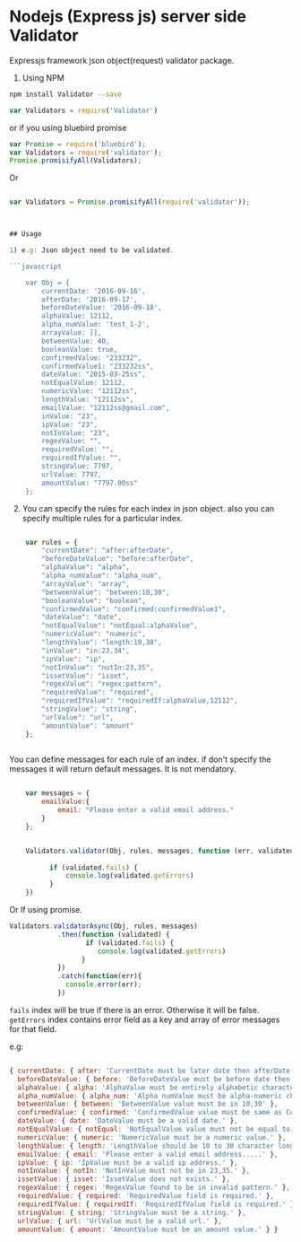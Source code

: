 # Nodejs (Express js) server side Validator
Expressjs framework json object(request) validator package. 


1. Using NPM
```bash
npm install Validator --save
```
```javascript
var Validators = require('Validator')
```

or if you using bluebird promise

```javascript
var Promise = require('bluebird');
var Validators = require('validator');
Promise.promisifyAll(Validators);
```

Or

```javascript

var Validators = Promise.promisifyAll(require('validator'));



## Usage

1) e.g: Json object need to be validated.

```javascript

    var Obj = {
        currentDate: '2016-09-16',
        afterDate: '2016-09-17',
        beforeDateValue: '2016-09-18',
        alphaValue: 12112,
        alpha_numValue: 'test_1-2',
        arrayValue: [],
        betweenValue: 40,
        booleanValue: true,
        confirmedValue: "233232",
        confirmedValue1: "233232ss",
        dateValue: "2015-03-25ss",
        notEqualValue: 12112,
        numericValue: "12112ss",
        lengthValue: "12112ss",
        emailValue: "12112ss@gmail.com",
        inValue: "23",
        ipValue: "23",
        notInValue: "23", 
        regexValue: "",
        requiredValue: "",
        requiredIfValue: "",
        stringValue: 7797,
        urlValue: 7797,
        amountValue: "7797.00ss" 
    };

```


2. You can specify the rules for each index in json object. also you can specify multiple rules for a particular index.

```javascript

    var rules = {
        "currentDate": "after:afterDate",
        "beforeDateValue": "before:afterDate",
        "alphaValue": "alpha",
        "alpha_numValue": "alpha_num",
        "arrayValue": "array",
        "betweenValue": "between:10,30",
        "booleanValue": "boolean",
        "confirmedValue": "confirmed:confirmedValue1",
        "dateValue": "date",
        "notEqualValue": "notEqual:alphaValue",
        "numericValue": "numeric",
        "lengthValue": "length:10,30",
        "inValue": "in:23,34",
        "ipValue": "ip",
        "notInValue": "notIn:23,35",
        "issetValue": "isset",
        "regexValue": "regex:pattern",
        "requiredValue": "required",
        "requiredIfValue": "requiredIf:alphaValue,12112",
        "stringValue": "string",
        "urlValue": "url",
        "amountValue": "amount"
    };
    
```

You can define messages for each rule of an index. if don't specify the messages it will return default messages. It is not mendatory.


```javascript

    var messages = {
        emailValue:{
            email: "Please enter a valid email address."
        }
    };
```


```javascript

    Validators.validator(Obj, rules, messages, function (err, validated) {
         
          if (validated.fails) { 
              console.log(validated.getErrors)
          }
    })
```
Or If using promise.

```javascript
Validators.validatorAsync(Obj, rules, messages)
            .then(function (validated) {
                   if (validated.fails) { 
                      console.log(validated.getErrors)
                  }
            })
            .catch(function(err){
              console.error(err);
            })
```
`fails` index will be true if there is an error. Otherwise it will be false.
`getErrors` index contains error field as a key and array of error messages for that field.

e.g: 

```javascript

{ currentDate: { after: 'CurrentDate must be later date then afterDate' },
  beforeDateValue: { before: 'BeforeDateValue must be before date then afterDate' },
  alphaValue: { alpha: 'AlphaValue must be entirely alphabetic characters.' },
  alpha_numValue: { alpha_num: 'Alpha numValue must be alpha-numeric characters.' },
  betweenValue: { between: 'BetweenValue value must be in 10,30' },
  confirmedValue: { confirmed: 'ConfirmedValue value must be same as ConfirmedValue1' },
  dateValue: { date: 'DateValue must be a valid date.' },
  notEqualValue: { notEqual: 'NotEqualValue value must not be equal to AlphaValue' },
  numericValue: { numeric: 'NumericValue must be a numeric value.' },
  lengthValue: { length: 'LengthValue should be 10 to 30 character long.' },
  emailValue: { email: 'Please enter a valid email address.....' },
  ipValue: { ip: 'IpValue must be a valid ip address.' },
  notInValue: { notIn: 'NotInValue must not be in 23,35.' },
  issetValue: { isset: 'IssetValue does not exists.' },
  regexValue: { regex: 'RegexValue found to be in invalid pattern.' },
  requiredValue: { required: 'RequiredValue field is required.' },
  requiredIfValue: { requiredIf: 'RequiredIfValue field is required.' },
  stringValue: { string: 'StringValue must be a string.' },
  urlValue: { url: 'UrlValue must be a valid url.' },
  amountValue: { amount: 'AmountValue must be an amount value.' } }
  
```  


